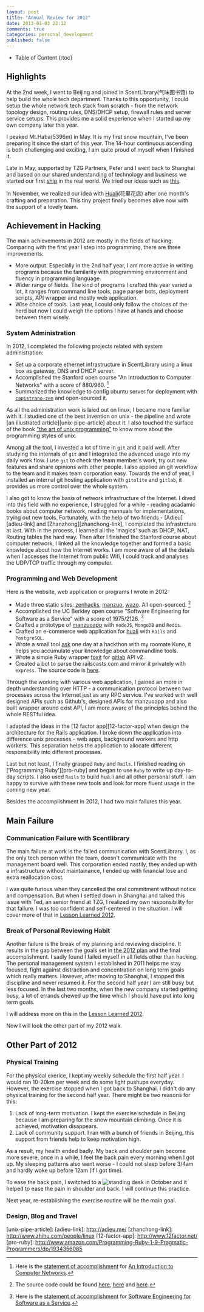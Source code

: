 ```yaml
---
layout: post
title: "Annual Review for 2012"
date: 2013-01-03 22:12
comments: true
categories: personal_development
published: false
---
```


* Table of Content
{:toc}

## Highlights
At the 2nd week, I went to Beijing and joined in ScentLibrary(气味图书馆) to help build the whole tech department. Thanks to this opportunity, I could setup the whole network tech stack from scratch - from the network topology design, routing rules, DNS/DHCP setup, firewall rules and server service setups. This provides me a solid experience when I started up my own company later this year.

I peaked Mt.Haba(5396m) in May. It is my first snow mountain, I've been preparing it since the start of this year. The 14-hour continuous ascending is both challenging and exciting, I am quite proud of myself when I finished it.

Late in May, supported by TZG Partners, Peter and I went back to Shanghai and based on our shared understanding of technology and business we started our first [ship][zenhacks-site] in the real world. We tried our ideas such as [this][manzuo-site]. 

In November, we realized our idea with [Huali][huali-site](花里花店) after one month's crafting and preparation. This tiny project finally becomes alive now with the support of a lovely team.

## Achievement in Hacking
The main achievements in 2012 are mostly in the fields of hacking. Comparing with the first year I step into programming, there are three improvements:

- More output. Especially in the 2nd half year, I am more active in writing programs because the familarity with programming environment and fluency in programming language.
- Wider range of fields. The kind of programs I crafted this year varied a lot, it ranges from command line tools, page parser bots, deployment scripts, API wrapper and mostly web application.
- Wise choice of tools. Last year, I could only follow the choices of the herd but now I could weigh the options I have at hands and choose between them wisely. 

### System Administration
In 2012, I completed the following projects related with system administration:

- Set up a corporate ethernet infrastructure in ScentLibrary using a linux box as gateway, DNS and DHCP server.
- Accomplished the Stanford open course "An Introduction to Computer Networks" with a score of 880/960. [^1]
- Summarized the knowledge to config ubuntu server for deployment with [`capistrano-zen`][cap-zen] and open-sourced it.

As all the administration work is laied out on linux, I became more familiar with it. I studied one of the best invention on unix - the pipeline and wrote [an illustrated article][unix-pipe-article] about it. I also touched the surface of the book ["the art of unix programming"][aoup-book] to know more about the programming styles of unix.

Among all the tool, I invested a lot of time in `git` and it paid well. After studying the internals of `git` and I integrated the advanced usage into my daily work flow. I use `git` to check the team member's work, try out new features and share opinions with other people. I also applied an git workflow to the team and it makes team corporation easy. Towards the end of year, I installed an internal git hosting application with `gitolite` and `gitlab`, it provides us more control over the whole system.

I also got to know the basis of network infrastructure of the Internet. I dived into this field with no experience, I struggled for a while - reading acadamic books about computer network, reading mannuals for implementations, trying out new tools. Fortunately, with the help of two friends - [Adieu][adieu-link] and [Zhanzhong][zhanchong-link], I completed the infrastrcture at last. With in the process, I learned all the 'magics' such as DHCP, NAT, Routing tables the hard way. Then after I finished the Stanford course about computer network, I linked all the knowledge together and formed a basic knowledge about how the Internet works. I am more aware of all the details when I accesses the Internet from public Wifi, I could track and analyses the UDP/TCP traffic through my computer. 

### Programming and Web Development
Here is the website, web application or programs I wrote in 2012:

- Made three static sites: [zenhacks][zenhacks-site], [manzuo][manzuo-site], [wazo][wazo-site]. All open-sourced. [^2]
- Accomplished the UC Berkley open course "Software Engineering for Software as a Service" with a score of 1975/2126. [^3]
- Crafted a prototype of [manzuoapp][manzuo-site] with `nodeJS`, `MongoDB` and `Redis`.
- Crafted an e-commerce web application for [huali][huali-site] with `Rails` and `PostgreSQL`.
- Wrote a small tool [ask][ask-repo] one day at a hackthon with my roomate Kuno, it helps you accumulate your knowledge about commandline tools.
- Wrote a simple Ruby wrapper [foxit][foxit-repo] for [gitlab][gitlab-site] API v2.
- Created a bot to parse the railscasts.com and mirror it privately with `express`. The source code is [here][rails-mirror-repo].

Through the working with various web application, I gained an more in depth understanding over HTTP - a communication protocol between two processes across the Internet just as any RPC service. I've worked with well designed APIs such as Github's, designed APIs for manzuoapp and also built wrapper around exist API, I am more aware of the principles behind the whole RESTful idea. 

I adapted the ideas in the [12 factor app][12-factor-app] when design the architecture for the Rails application. I broke down the application into difference unix processes - web apps, background workers and http workers. This separation helps the application to allocate different responsibility into different processes. 

Last but not least, I finally grasped `Ruby` and `Rails`. I finished reading on ['Programming Ruby'][pro-ruby] and began to use `Ruby` to write up day-to-day scripts. I also used `Rails` to build hua.li and all other personal stuff. I am happy to survive with these new tools and look for more fluent usage in the coming new year.

Besides the accomplishment in 2012, I had two main failures this year.

## Main Failure

### Communication Failure with Scentlibrary
The main failure at work is the failed communication with ScentLibrary. I, as the only tech person within the team, doesn't communicate with the management board well. This corporation ended nastily, they ended up with a infrastructure without maintainance, I ended up with financial lose and extra reallocation cost.

I was quite furious when they cancelled the oral commitment without notice and compensation. But when I settled down in Shanghai and talked this issue with Ted, an senior friend at TZG, I realized my own responsibility for that failure. I was too confident and self-centered in the situation. I will cover more of that in [Lesson Learned 2012][lesson-learned-2012].

### Break of Personal Reviewing Habit
Another failure is the break of my planning and reviewing discipline. It results in the gap between the goals set in [the 2012 plan][2012-plan] and the final accomplishment. I sadly found I failed myself in all fields other than hacking. The personal management system I established in 2011 helps me stay focused, fight against distraction and concentration on long term goals which really matters. However, after moving to Shanghai, I stopped this discipline and never resumed it. For the second half year I am still busy but less focused. In the last two months, when the new company started getting busy, a lot of errands chewed up the time which I should have put into long term goals.  

I will address more on this in the [Lesson Learned 2012][lesson-learned-2012]. 

Now I will look the other part of my 2012 walk.

## Other Part of 2012


### Physical Training
For the physical exerice, I kept my weekly schedule the first half year. I would ran 10-20km per week and do some light pushups everyday. However, the exercise stopped when I got back to Shanghai. I didn't do any physical training for the second half year. There might be two reasons for this: 

1. Lack of long-term motivation. I kept the exercise schedule in Beijing because I am preparing for the snow mountain climbing. Once it is achieved, motivation disappears.
2. Lack of community support. I ran with a bunch of friends in Beijing, this support from friends help to keep motivation high.

As a result, my health ended badly. My back and shoulder pain become more severe, once in a while, I feel the back pain every morning when I got up. My sleeping patterns also went worse - I could not sleep before 3/4am and hardly woke up before 12am (if I got time).

To ease the back pain, I switched to a ![standing desk][standing-desk-img] in October and it helped to ease the pain in shoulder and back. I will continue this practice.

Next year, re-establishing the exercise routine will be the main goal.

### Design, Blog and Travel


[^1]: Here is the [statement of accomplishment][intro-cn-statement] for [An Introduction to Computer Networks][intro-cn-site].
[^2]: The source code could be found [here][zenhacks-repo], [here][manzuo-repo] and [here][wazo-repo].
[^3]: Here is the [statement of accomplishment][sass-statement] for [Software Engineering for Software as a Service][sass-site].

[zenhacks-site]: http://zenhacks.org
[manzuo-site]: http://manzuoapp.com
[wazo-site]: http://wazopartners.com/
[zenhacks-gh]: https://github.com/zenhacks/
[zenhacks-repo]: https://github.com/zenhacks/zenhacks-site
[manzuo-repo]: https://github.com/zenhacks/manzuo-site
[wazo-repo]: https://github.com/yangchenyun/wazo-site
[ask-repo]: https://github.com/yangchenyun/ask
[foxit-repo]: https://github.com/yangchenyun/foxit
[rails-mirror-repo]: https://github.com/yangchenyun/railscasts-mirror
[gitlab-site]: http://gitlabhq.com/
[huali-site]: http://hua.li
[intro-cn-statement]: /assets/download/
[intro-cn-site]: http://class.stanford.edu/networking/Fall2012
[saas-statement]: /assets/download/
[cap-zen]: https://github.com/zenhacks/capistrano-zen
[sass-site]: https://www.coursera.org/saas/
[sass-statement]: https://www.coursera.org/saas/
[2012-plan]: /assets/download/2012_plans.pdf
[lesson-learned-2012]: /
[standing-desk-img]: /
[aoup-book]: http://www.amazon.com/Programming-Addison-Wesley-Professional-Computng-Series/dp/0131429019
[unix-pipe-article]: 
[adieu-link]: http://adieu.me/
[zhanchong-link]: http://www.zhihu.com/people/linux
[12-factor-app]: http://www.12factor.net/
[pro-ruby]: http://www.amazon.com/Programming-Ruby-1-9-Pragmatic-Programmers/dp/1934356085
